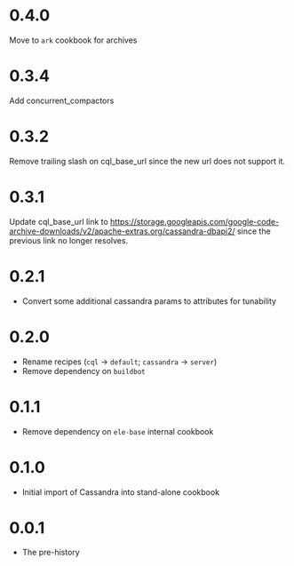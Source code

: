 # 0.4.0

Move to `ark` cookbook for archives

# 0.3.4

Add concurrent_compactors

# 0.3.2

Remove trailing slash on cql_base_url since the new url does not support it.

# 0.3.1

Update cql_base_url link to https://storage.googleapis.com/google-code-archive-downloads/v2/apache-extras.org/cassandra-dbapi2/ since the previous link no longer resolves.

# 0.2.1

- Convert some additional cassandra params to attributes for tunability

# 0.2.0

- Rename recipes (`cql` -> `default`; `cassandra` -> `server`)
- Remove dependency on `buildbot`

# 0.1.1

- Remove dependency on `ele-base` internal cookbook

# 0.1.0

- Initial import of Cassandra into stand-alone cookbook

# 0.0.1

- The pre-history 

